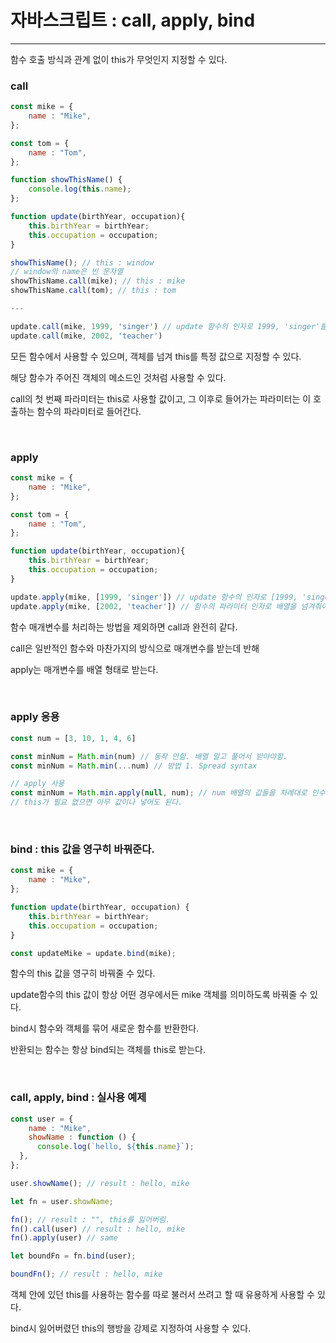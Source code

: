 # 자바스크립트 : call, apply, bind

---

함수 호출 방식과 관계 없이 this가 무엇인지 지정할 수 있다.

### call

```jsx
const mike = {
	name : "Mike",
};

const tom = {
	name : "Tom",
};

function showThisName() {
	console.log(this.name);
};

function update(birthYear, occupation){
	this.birthYear = birthYear;
	this.occupation = occupation;
}

showThisName(); // this : window
// window의 name은 빈 문자열
showThisName.call(mike); // this : mike
showThisName.call(tom); // this : tom

---

update.call(mike, 1999, 'singer') // update 함수의 인자로 1999, 'singer'를 전달
update.call(mike, 2002, 'teacher')
```

모든 함수에서 사용할 수 있으며, 객체를 넘겨 this를 특정 값으로 지정할 수 있다.

해당 함수가 주어진 객체의 메소드인 것처럼 사용할 수 있다.

call의 첫 번째 파라미터는 this로 사용할 값이고, 그 이후로 들어가는 파라미터는 이 호출하는 함수의 파라미터로 들어간다.

<br>

### apply

```jsx
const mike = {
	name : "Mike",
};

const tom = {
	name : "Tom",
};

function update(birthYear, occupation){
	this.birthYear = birthYear;
	this.occupation = occupation;
}

update.apply(mike, [1999, 'singer']) // update 함수의 인자로 [1999, 'singer']를 전달
update.apply(mike, [2002, 'teacher']) // 함수의 파라미터 인자로 배열을 넘겨줘야 한다.
```

함수 매개변수를 처리하는 방법을 제외하면 call과 완전히 같다.

call은 일반적인 함수와 마찬가지의 방식으로 매개변수를 받는데 반해

apply는 매개변수를 배열 형태로 받는다.

<br>

### apply 응용

```jsx
const num = [3, 10, 1, 4, 6]

const minNum = Math.min(num) // 동작 안함. 배열 말고 풀어서 받아야함.
const minNum = Math.min(...num) // 방법 1. Spread syntax

// apply 사용
const minNum = Math.min.apply(null, num); // num 배열의 값들을 차례대로 인수로 사용함.
// this가 필요 없으면 아무 값이나 넣어도 된다.
```

<br>

### bind : this 값을 영구히 바꿔준다.

```jsx
const mike = {
	name : "Mike",
};

function update(birthYear, occupation) {
	this.birthYear = birthYear;
	this.occupation = occupation;
}

const updateMike = update.bind(mike);
```

함수의 this 값을 영구히 바꿔줄 수 있다.

update함수의 this 값이 항상 어떤 경우에서든 mike 객체를 의미하도록 바꿔줄 수 있다.

bind시 함수와 객체를 묶어 새로운 함수를 반환한다.

반환되는 함수는 항상 bind되는 객체를 this로 받는다.

<br>

### call, apply, bind : 실사용 예제

```jsx
const user = {
	name : "Mike",
	showName : function () {
	  console.log(`hello, ${this.name}`);
  },
};

user.showName(); // result : hello, mike

let fn = user.showName;

fn(); // result : "", this를 잃어버림.
fn().call(user) // result : hello, mike
fn().apply(user) // same

let boundFn = fn.bind(user);

boundFn(); // result : hello, mike

```

객체 안에 있던 this를 사용하는 함수를 따로 불러서 쓰려고 할 때 유용하게 사용할 수 있다. 

bind시 잃어버렸던 this의 행방을 강제로 지정하여 사용할 수 있다.
